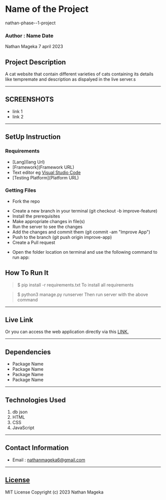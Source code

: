 # Name of the Project
nathan-phase--1-project
### Author : Name Date
Nathan Mageka   7 april 2023
## Project Description
A cat website that contain different varieties of cats containing its details like tempremate and description as dispalyed in the live server.s
******

## SCREENSHOTS
- link 1
- link 2


********
## SetUp Instruction
### Requirements
* [Lang](lang Url)
* [Framework](Framework URL)
* Text editor eg [Visual Studio Code](https://code.visualstudio.com/download)
* [Testing Platform](Platform URL)


### Getting Files
* Fork the repo
- Create a new branch in your terminal (git checkout -b improve-feature)
- Install the prerequisites
- Make appropriate changes in file(s)
- Run the server to see the changes
- Add the changes and commit them (git commit -am "Improve App")
- Push to the branch (git push origin improve-app)
- Create a Pull request
* Open the folder location on terminal and use the following command to run app:

## How To Run It
>  $ pip install -r requirements.txt
To install all requirements

> $ python3 manage.py runserver
Then run server with the above command
*****
## Live Link
Or you can access the web application directly via this [LINK.](link.com/)
*****
## Dependencies
- Package Name
- Package Name
- Package Name
- Package Name
*****
## Technologies Used
1. db json
2. HTML
3. CSS
4. JavaScript
*****
## Contact Information
* Email : nathanmageka6@gmail.com
*****
## [License](LICENSE)
MIT License
Copyright (c) 2023 Nathan Mageka







